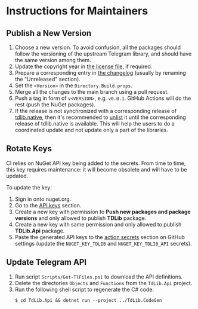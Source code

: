 Instructions for Maintainers
============================

Publish a New Version
---------------------

1. Choose a new version. To avoid confusion, all the packages should follow the versioning of the upstream Telegram library, and should have the same version among them.
2. Update the copyright year in [the license file][license], if required.
3. Prepare a corresponding entry in [the changelog][changelog] (usually by renaming the "Unreleased" section).
4. Set the `<Version>` in the `Directory.Build.props`.
5. Merge all the changes to the main branch using a pull request.
6. Push a tag in form of `v<VERSION>`, e.g. `v0.0.1`. GitHub Actions will do the rest (push the NuGet packages).
7. If the release is not synchronized with a corresponding release of [tdlib.native][], then it's recommended to [unlist][docs.unlist] it until the corresponding release of tdlib.native is available. This will help the users to do a coordinated update and not update only a part of the libraries.

Rotate Keys
-----------

CI relies on NuGet API key being added to the secrets. From time to time, this key requires maintenance: it will become obsolete and will have to be updated.

To update the key:

1. Sign in onto nuget.org.
2. Go to the [API keys][nuget.api-keys] section.
3. Create a new key with permission to **Push new packages and package versions** and only allowed to publish **TDLib** package.
4. Create a new key with same permission and only allowed to publish **TDLib.Api** package.
5. Paste the generated API keys to the [action secrets][github.secrets] section on GitHub settings (update the `NUGET_KEY_TDLIB` and `NUGET_KEY_TDLIB_API` secrets).

Update Telegram API
-------------------

1. Run script `Scripts/Get-TlFiles.ps1` to download the API definitions.
2. Delete the directories `Objects` and `Functions` from the `TdLib.Api` project.
3. Run the following shell script to regenerate the C# code:
   ```console
   $ cd TdLib.Api && dotnet run --project ../TdLib.CodeGen
   ```

[changelog]: ./CHANGELOG.md
[docs.unlist]: https://docs.microsoft.com/en-us/nuget/nuget-org/policies/deleting-packages#unlisting-a-package
[github.secrets]: https://github.com/egramtel/tdsharp/settings/secrets/actions
[license]: ./LICENSE
[nuget.api-keys]: https://www.nuget.org/account/apikeys
[tdlib.native]: https://github.com/ForNeVeR/tdlib.native
